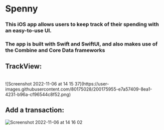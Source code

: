 # Spenny

### This iOS app allows users to keep track of their spending with an easy-to-use UI.
### The app is built with Swift and SwiftUI, and also makes use of the Combine and Core Data frameworks

## TrackView:
<br>
![Screenshot 2022-11-06 at 14 15 37](https://user-images.githubusercontent.com/80175028/200175955-e7a57409-8ea1-4231-b96a-cf96544c8f52.png)

## Add a transaction:
![Screenshot 2022-11-06 at 14 16 02](https://user-images.githubusercontent.com/80175028/200176032-13b1d9f6-a60e-4f78-bfc0-8c611e22eb5c.png)
